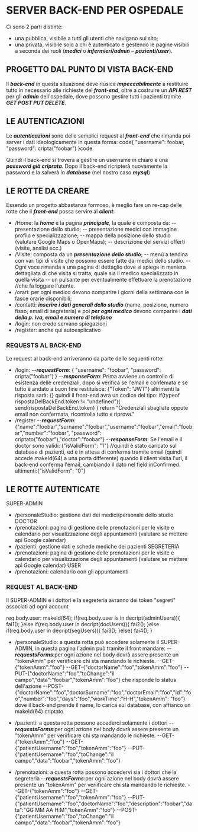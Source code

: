 # SERVER BACK-END PER OSPEDALE

Ci sono 2 parti distinte:

- una pubblica, visibile a tutti gli utenti che navigano sul sito;
- una privata, visibile solo a chi è autenticato e gestendo le pagine visibili a seconda dei
  ruoli (**_medici_** o **_infermieri/admin_** – **_pazienti/user_**).

## PROGETTO DAL PUNTO DI VISTA BACK-END

Il **_back-end_** in questa situazione deve riusice **_impeccabilmente_** a restituire tutto in necessario alle richieste del **_front-end_**, oltre a costruire un **_API REST_**
per gli **_admin_** dell'ospedale, dove possono gestire tutti i pazienti tramite **_GET POST PUT DELETE_**.

## LE AUTENTICAZIONI

Le **_autenticazioni_** sono delle semplici request al **_front-end_** che rimanda poi sarver i dati ideologicamente in questa forma:
code{ "username": foobar, "password": cripta("foobar") }code

Quindi il back-end si troverà a gestire un username in chiaro e una **_password già criprata_**.
Dopo il back-end ricripterà nuovamente la password e la salverà in **_database_** (nel nostro caso **_mysql_**)

## LE ROTTE DA CREARE

Essendo un progetto abbastanza formoso, è meglio fare un re-cap delle rotte che il **_front-end_** possa servire al **_client_**:

- /Home: la **_home_** è la pagina **_principale_**, la quale è composta da:
  -- presentazione dello studio;
  -- presentazione medici con immagine profilo e specializzazione;
  -- mappa della posizione dello studio (valutare Google Maps o OpenMaps);
  -- descrizione dei servizi offerti (visite, analisi ecc.)
- /Visite: composta da un **_presentazione dello studio_**;
  -- menù a tendina con vari tipi di visite che possono essere fatte dai medici dello studio.
  -- Ogni voce rimanda a una pagina di dettaglio dove si spiega in maniera dettagliata di che visita si tratta, quale sia il medico specializzato in quella visita
  -- un pulsante per eventualmente effettuare la prenotazione //che fa loggare l'utente.
- /orari: per ogni medico devono comparire i giorni della settimana con le fasce orarie disponibili;
- /contatti: **_inserire i dati generali dello studio_** (name, posizione, numero fisso, email di segreteria) e poi **_per ogni medico_** devono comparire i **_dati della p. iva, email e numero di telefono_**
- /login: non credo servano spiegazioni
- /register: anche qui autoesplicativo

### REQUESTS AL BACK-END

Le request al back-end arriveranno da parte delle seguenti rotte:

- /login:
  --**_requestForm_**:
  { "username": "foobar", "password": cripta("foobar") }
  --**_responseForm_**:
  Prima avviene un controllo di esistenza delle credenziali, dopo si verifica se l'email è confemata e se tutto è andato a buon fine restituisce: {"Token": "JWT"}
  altrimenti la risposta sarà: {}
  quindi il front-end avrà un codice del tipo:
  if(typeof rispostaDelBackEnd.token != "undefined"){
  send(rispostaDelBackEnd.token)
  }
  return "Credenziali sbagliate oppute email non confermata, ricontrolla tutto e riprova."
- /register
  --**_requestForm_**:
  {"name":"foobar","surname":"foobar","username":"foobar","email":"foobar","number":"foobar", "password": criptato("foobar"),"doctor":"foobar"}
  --**_responseForm_**:
  Se l'email e il doctor sono validi: {"isValidForm": "1"} //quindi è stato caricato sul database di pazienti, ed è in attesa di conferma tramite email (quindi accede makeId(64) a una porta differente)
  quando il client visita l'url, il back-end conferma l'email, cambiando il dato nel field:inConfirmed.
  altimenti:{"isValidForm": "0"}

## LE ROTTE AUTENTICATE

SUPER-ADMIN

- /personaleStudio: gestione dati dei medici/personale dello studio
  DOCTOR
- /prenotazioni: pagina di gestione delle prenotazioni per le visite e calendario per visualizzazione degli appuntamenti (valutare se mettere api Google calendar)
- /pazienti: gestione dati e schede mediche dei pazienti
  SEGRETERIA
- /prenotazioni: pagina di gestione delle prenotazioni per le visite e calendario per visualizzazione degli appuntamenti (valutare se mettere api Google calendar)
  USER
- /prenotazioni: calendario con gli appuntamenti

### REQUEST AL BACK-END

Il SUPER-ADMIN e i dottori e la segreteria avranno dei token "segreti" associati ad ogni account

req.body.user: makeId(64);
if(req.body.user is in decript(adminUsers)){
fai1();
}else if(req.body.user in decript(docUsers)){
fai2();
}else if(req.body.user in decript(segUsers)){
fai3();
}else{
fai4();
}

- /personaleStudio: a questa rotta può accedere solamente il SUPER-ADMIN, in questa pagina l'admin può tramite il front mandare:
  --**_requestsForms_**:per ogni azione nel body dovrà assere presente un "tokenAmm" per veriificare chi sta mandando le richieste.
  --GET-{"tokenAmm":"foo"}
  --GET-{"doctorName":"foo","tokenAmm":"foo"}
  --PUT-{"doctorName":"foo","toChange":"il campo","data":"foobar","tokenAmm":"foo"} che risponde lo status dell'azione
  --POST-{"doctorName":"foo","doctorSurname":"foo","doctorEmail":"foo","id":"foo","number":"foo","days":"foo","workTime":"H-H","tokenAmm": "foo"} dove il back-end prende il name, lo carica sul database, con affianco un makeId(64) criptato

- /pazienti: a questa rotta possono accederci solamente i dottori
  --**_requestsForms_**:per ogni azione nel body dovrà assere presente un "tokenAmm" per veriificare chi sta mandando le richieste.
  --GET-{"tokenAmm":"foo"}
  --GET-{"patientUsername":"foo","tokenAmm":"foo"}
  --PUT-{"patientUsername":"foo","toChange":"il campo","data":"foobar","tokenAmm":"foo"}

- /prenotazioni: a questa rotta possono accedervi sia i dottori che la segreteria
  --**_requestsForms_**:per ogni azione nel body dovrà assere presente un "tokenAmm" per veriificare chi sta mandando le richieste.
  --GET-{"tokenAmm":"foo"}
  --GET-{"patientUsername":"foo","tokenAmm":"foo"}
  --PUT-{"patientUsername":"foo","doctorName":"foo","description":"foobar","data":"GG MM AA H:M","tokenAmm":"foo"}
  --POST-{"patientUsername":"foo","toChange":"il campo","data":"foobar","tokenAmm":"foo"}
